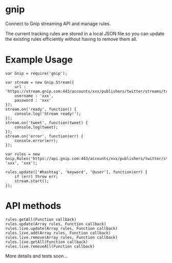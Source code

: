 gnip
====

Connect to Gnip streaming API and manage rules.

The current tracking rules are stored in a local JSON file so you can update the existing rules efficiently without having to remove them all.

Example Usage
====
	var Gnip = require('gnip');

	var stream = new Gnip.Stream({
		url : 'https://stream.gnip.com:443/accounts/xxx/publishers/twitter/streams/track/prod.json',
		username : 'xxx',
		password : 'xxx'
	});
	stream.on('ready', function() {
		console.log('Stream ready!');
	});
	stream.on('tweet', function(tweet) {
		console.log(tweet);
	});
	stream.on('error', function(err) {
		console.error(err);
	});

	var rules = new Gnip.Rules('https://api.gnip.com:443/accounts/xxx/publishers/twitter/streams/track/prod/rules.json', 'xxx', 'xxx');

	rules.update(['#hashtag', 'keyword', '@user'], function(err) {
		if (err) throw err;
		stream.start();
	});

API methods
====
	rules.getAll(Function callback)
	rules.update(Array rules, Function callback)
	rules.live.update(Array rules, Function callback)
	rules.live.add(Array rules, Function callback)
	rules.live.remove(Array rules, Function callback)
	rules.live.getAll(Function callback)
	rules.live.removeAll(Function callback)

More details and tests soon...